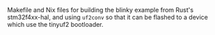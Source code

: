Makefile and Nix files for building the blinky example from Rust's stm32f4xx-hal,
and using `uf2conv` so that it can be flashed to a device which use the tinyuf2 bootloader.
